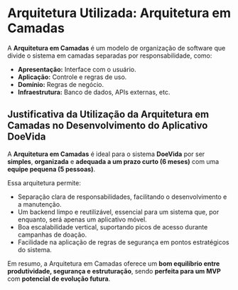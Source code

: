 # Arquitetura Utilizada: Arquitetura em Camadas

A **Arquitetura em Camadas** é um modelo de organização de software que divide o sistema em camadas separadas por responsabilidade, como:

- **Apresentação:** Interface com o usuário.
- **Aplicação:** Controle e regras de uso.
- **Domínio:** Regras de negócio.
- **Infraestrutura:** Banco de dados, APIs externas, etc.

## Justificativa da Utilização da Arquitetura em Camadas no Desenvolvimento do Aplicativo DoeVida

A **Arquitetura em Camadas** é ideal para o sistema **DoeVida** por ser **simples**, **organizada** e **adequada a um prazo curto (6 meses)** com uma **equipe pequena (5 pessoas)**.

Essa arquitetura permite:

- Separação clara de responsabilidades, facilitando o desenvolvimento e a manutenção.
- Um backend limpo e reutilizável, essencial para um sistema que, por enquanto, será apenas um aplicativo móvel.
- Boa escalabilidade vertical, suportando picos de acesso durante campanhas de doação.
- Facilidade na aplicação de regras de segurança em pontos estratégicos do sistema.

Em resumo, a Arquitetura em Camadas oferece um **bom equilíbrio entre produtividade, segurança e estruturação**, sendo **perfeita para um MVP** com **potencial de evolução futura**.


